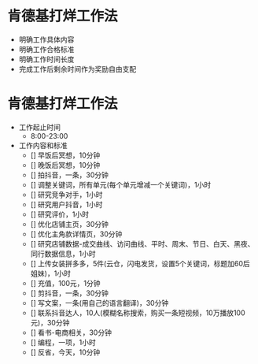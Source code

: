 # 肯德基打烊工作法

 - 明确工作具体内容
 - 明确工作合格标准
 - 明确工作时间长度
 - 完成工作后剩余时间作为奖励自由支配

# 肯德基打烊工作法

- 工作起止时间
  - 8:00-23:00
- 工作内容和标准
  - [] 早饭后冥想，10分钟
  - [] 晚饭后冥想，10分钟
  - [] 拍抖音，一条，30分钟
  - [] 调整关键词，所有单元(每个单元增减一个关键词)，1小时
  - [] 研究竞争对手，1小时
  - [] 研究用户抖音，1小时
  - [] 研究评价，1小时
  - [] 优化店铺主页，30分钟
  - [] 优化主角款详情页，30分钟
  - [] 研究店铺数据-成交曲线、访问曲线、平时、周末、节日、白天、黑夜、同行数据信息，1小时
  - [] 上传女装拼多多，5件(云仓，闪电发货，设置5个关键词，标题加60后姐妹)，1小时
  - [] 充值，100元，1分钟
  - [] 剪抖音，一条，30分钟
  - [] 写文案，一条(用自己的语言翻译)，30分钟
  - [] 联系抖音达人，10人(模糊名称搜索，购买一条短视频，10万播放100元)，30分钟
  - [] 看书-电商相关，30分钟
  - [] 编程，一项，1小时
  - [] 反省，今天，10分钟
